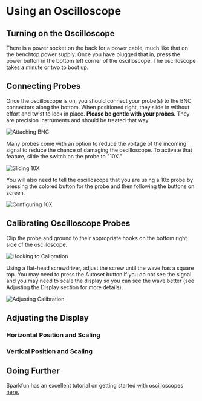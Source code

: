 # Using an Oscilloscope
## Turning on the Oscilloscope
There is a power socket on the back for a power cable, much like that on the benchtop power supply. Once you have plugged that in, press the power button in the bottom left corner of the oscilloscope. The oscilloscope takes a minute or two to boot up.

## Connecting Probes
Once the oscilloscope is on, you should connect your probe(s) to the BNC connectors along the bottom. When positioned right, they slide in without effort and twist to lock in place. **Please be gentle with your probes.** They are precision instruments and should be treated that way.

![Attaching BNC](/assets/OscBNC.gif)

Many probes come with an option to reduce the voltage of the incoming signal to reduce the chance of damaging the oscilloscope. To activate that feature, slide the switch on the probe to "10X."

![Sliding 10X](/assets/Osc10XProbe.gif)

You will also need to tell the oscilloscope that you are using a 10x probe by pressing the colored button for the probe and then following the buttons on screen.

![Configuring 10X](/assets/Osc10XOsc.gif)

## Calibrating Oscilloscope Probes
Clip the probe and ground to their appropriate hooks on the bottom right side of the oscilloscope.

![Hooking to Calibration](/assets/OscCalConn.gif)

Using a flat-head screwdriver, adjust the screw until the wave has a square top. You may need to press the Autoset button if you do not see the signal and you may need to scale the display so you can see the wave better (see Adjusting the Display section for more details).

![Adjusting Calibration](/assets/OscCalScrew.gif)

## Adjusting the Display
### Horizontal Position and Scaling

### Vertical Position and Scaling

## Going Further
Sparkfun has an excellent tutorial on getting started with oscilloscopes [here.](https://learn.sparkfun.com/tutorials/how-to-use-an-oscilloscope/all)

